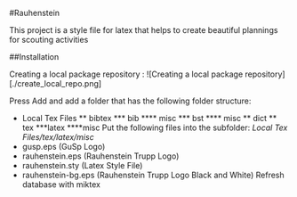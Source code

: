 #Rauhenstein

This project is a style file for latex that helps to create beautiful plannings for scouting activities

##Installation

Creating a local package repository :
![Creating a local package repository][./create_local_repo.png]

Press Add and add a folder that has the following folder structure:
* Local Tex Files
** bibtex
*** bib
**** misc
*** bst
**** misc
** dict
** tex
***latex
****misc
Put the following files into the subfolder: _Local Tex Files/tex/latex/misc_
* gusp.eps (GuSp Logo)
* rauhenstein.eps (Rauhenstein Trupp Logo)
* rauhenstein.sty (Latex Style File)
* rauhenstein-bg.eps (Rauhenstein Trupp Logo Black and White)
Refresh database with miktex
 